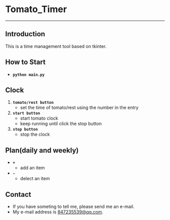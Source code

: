 # Tomato_Timer

---

## Introduction

This is a time management tool based on tkinter.


## How to Start

* **``python main.py``**


## Clock

1. **``tomato/rest button``**
	* set the time of tomato/rest using the number in the entry
2. **``start button``**
	* start tomato clock
	* keep running until click the stop button
3. **``stop button``**
	* stop the clock


## Plan(daily and weekly)

* **``+``**
	* add an item
* **``-``**
	* delect an item


## Contact

* If you have someting to tell me, please send me an e-mail.
* My e-mail address is <847235539@qq.com>.